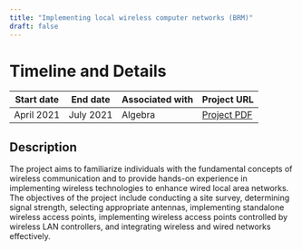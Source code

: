 ```yaml
---
title: "Implementing local wireless computer networks (BRM)"
draft: false
---
```


# Timeline and Details

| Start date    | End date      | Associated with | Project URL                                                                        |
| ------------- | ------------- | --------------- | ---------------------------------------------------------------------------------- |
| April 2021 | July 2021 | Algebra           | [Project PDF](/projects/antonio_janach_-_projektni_zadatak_BRM.pdf) |

## Description
The project aims to familiarize individuals with the fundamental concepts of wireless communication and to provide hands-on experience in implementing wireless technologies to enhance wired local area networks. The objectives of the project include conducting a site survey, determining signal strength, selecting appropriate antennas, implementing standalone wireless access points, implementing wireless access points controlled by wireless LAN controllers, and integrating wireless and wired networks effectively.